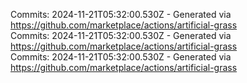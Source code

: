 Commits: 2024-11-21T05:32:00.530Z - Generated via https://github.com/marketplace/actions/artificial-grass
<br>
Commits: 2024-11-21T05:32:00.530Z - Generated via https://github.com/marketplace/actions/artificial-grass
<br>
Commits: 2024-11-21T05:32:00.530Z - Generated via https://github.com/marketplace/actions/artificial-grass
<br>
